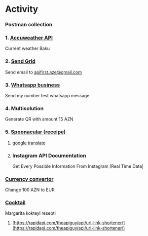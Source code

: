 # Activity

### Postman collection

### 1. [Accuweather API](https://developer.accuweather.com/)

Current weather Baku

### 2. [Send Grid](https://sendgrid.com/)

Send email to apifirst.aze@gmail.com

### 3. [Whatsapp business](https://developers.facebook.com/docs/whatsapp/cloud-api)

Send my number test whatsapp message

### 4. Multisolution

Generate QR with amount 15 AZN

### 5. [Spoonacular (receipe)](https://spoonacular.com/food-api)

1. [google translate](https://cloud.google.com/docs/authentication/use-cases#google-apis)
2.  ### Instagram API Documentation

    Get Every Possible Information From Instagram \[Real Time Data]

### [Currency convertor](https://apilayer.com/marketplace/exchangerates\_data-api#documentation-tab)

Change 100 AZN to EUR

### [Cocktail](https://api-ninjas.com/api/cocktail)

Margarita kokteyl resepti

1. [https://rapidapi.com/theapiguy/api/url-link-shortener/](https://rapidapi.com/theapiguy/api/url-link-shortener/)
